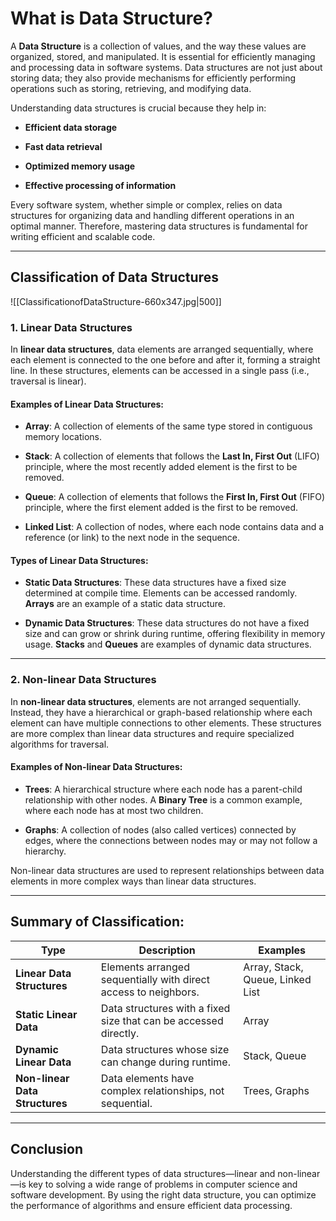 # **What is Data Structure?**

A **Data Structure** is a collection of values, and the way these values are organized, stored, and manipulated. It is essential for efficiently managing and processing data in software systems. Data structures are not just about storing data; they also provide mechanisms for efficiently performing operations such as storing, retrieving, and modifying data.

Understanding data structures is crucial because they help in:

- **Efficient data storage**
    
- **Fast data retrieval**
    
- **Optimized memory usage**
    
- **Effective processing of information**
    

Every software system, whether simple or complex, relies on data structures for organizing data and handling different operations in an optimal manner. Therefore, mastering data structures is fundamental for writing efficient and scalable code.

---

## **Classification of Data Structures**

![[ClassificationofDataStructure-660x347.jpg|500]]

### **1. Linear Data Structures**

In **linear data structures**, data elements are arranged sequentially, where each element is connected to the one before and after it, forming a straight line. In these structures, elements can be accessed in a single pass (i.e., traversal is linear).

#### **Examples of Linear Data Structures**:

- **Array**: A collection of elements of the same type stored in contiguous memory locations.
    
- **Stack**: A collection of elements that follows the **Last In, First Out** (LIFO) principle, where the most recently added element is the first to be removed.
    
- **Queue**: A collection of elements that follows the **First In, First Out** (FIFO) principle, where the first element added is the first to be removed.
    
- **Linked List**: A collection of nodes, where each node contains data and a reference (or link) to the next node in the sequence.
    

#### **Types of Linear Data Structures**:

- **Static Data Structures**: These data structures have a fixed size determined at compile time. Elements can be accessed randomly. **Arrays** are an example of a static data structure.
    
- **Dynamic Data Structures**: These data structures do not have a fixed size and can grow or shrink during runtime, offering flexibility in memory usage. **Stacks** and **Queues** are examples of dynamic data structures.
    

---

### **2. Non-linear Data Structures**

In **non-linear data structures**, elements are not arranged sequentially. Instead, they have a hierarchical or graph-based relationship where each element can have multiple connections to other elements. These structures are more complex than linear data structures and require specialized algorithms for traversal.

#### **Examples of Non-linear Data Structures**:

- **Trees**: A hierarchical structure where each node has a parent-child relationship with other nodes. A **Binary Tree** is a common example, where each node has at most two children.
    
- **Graphs**: A collection of nodes (also called vertices) connected by edges, where the connections between nodes may or may not follow a hierarchy.
    

Non-linear data structures are used to represent relationships between data elements in more complex ways than linear data structures.

---

## **Summary of Classification**:

|**Type**|**Description**|**Examples**|
|---|---|---|
|**Linear Data Structures**|Elements arranged sequentially with direct access to neighbors.|Array, Stack, Queue, Linked List|
|**Static Linear Data**|Data structures with a fixed size that can be accessed directly.|Array|
|**Dynamic Linear Data**|Data structures whose size can change during runtime.|Stack, Queue|
|**Non-linear Data Structures**|Data elements have complex relationships, not sequential.|Trees, Graphs|

---

## **Conclusion**

Understanding the different types of data structures—linear and non-linear—is key to solving a wide range of problems in computer science and software development. By using the right data structure, you can optimize the performance of algorithms and ensure efficient data processing.